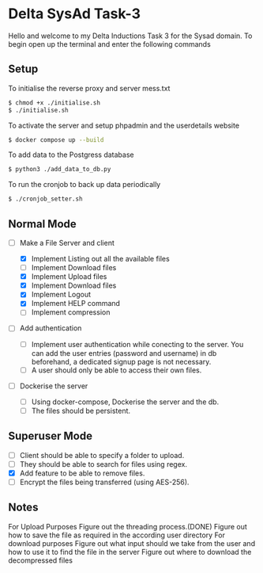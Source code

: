 # Delta SysAd Task-3

Hello and welcome to my Delta Inductions Task 3 for the Sysad domain.
To begin open up the terminal and enter the following commands

## Setup

To initialise the reverse proxy and server mess.txt 
```bash
$ chmod +x ./initialise.sh
$ ./initialise.sh
```

To activate the server and setup phpadmin and the userdetails website
```bash
$ docker compose up --build
```

To add data to the Postgress database
```bash
$ python3 ./add_data_to_db.py
```
To run the cronjob to back up data periodically
```bash
$ ./cronjob_setter.sh
```

## Normal Mode

- [ ] Make a File Server and client
    - [X] Implement Listing out all the available files
    - [ ] Implement Download files
    - [X] Implement Upload files
    - [X] Implement Download files
    - [X] Implement Logout 
    - [X] Implement HELP command
    - [ ] Implement compression

- [ ] Add authentication

    - [ ] Implement user authentication while conecting to the server. You can add the user entries (password and username) in db beforehand, a dedicated signup page is not necessary.
    - [ ] A user should only be able to access their own files.

- [ ] Dockerise the server
    - [ ] Using docker-compose, Dockerise the server and the db.
    - [ ] The files should be persistent.

## Superuser Mode

- [ ] Client should be able to specify a folder to upload.
- [ ] They should be able to search for files using regex.
- [X] Add feature to be able to remove files.
- [ ] Encrypt the files being transferred (using AES-256).

## Notes
For Upload Purposes
    Figure out the threading process.(DONE)
    Figure out how to save the file as required in the according user directory
For download purposes
    Figure out what input should we take from the user and how to use it to find the file in the server
    Figure out where to download the decompressed files